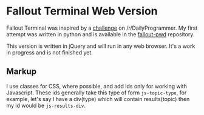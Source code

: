 # Fallout Terminal Web Version
Fallout Terminal was inspired by a [challenge](https://www.reddit.com/r/dailyprogrammer/comments/3qjnil)
on /r/DailyProgrammer. My first attempt was written in python and is available in the
[fallout-pwd](https://github.com/rosswd/fallout-pwd) repository.

This version is written in jQuery and will run in any web browser. It's a work
in progress and is not finished yet.

## Markup
I use classes for CSS, where possible, and add ids only for working with Javascript.
These ids generally take this type of form `js-topic-type`, for example, let's
say I have a div(type) which will contain results(topic) then my id would be
`js-results-div`.
